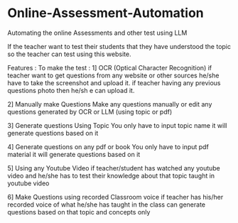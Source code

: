 # Online-Assessment-Automation
Automating the online Assessments and other test using LLM


If the teacher want to test their students that they have understood the topic so the teacher can test using this website.

Features : 
To make the test : 
1] OCR (Optical Character Recognition) 
  if teacher want to get questions from any website or other sources he/she have to take the screenshot and upload it.
  if teacher having any previous questions photo then he/sh e can upload it.
  
2] Manually make Questions 
  Make any questions manually or edit any questions generated by OCR or LLM (using topic or pdf)

3] Generate questions Using Topic
  You only have to input topic name it will generate questions based on it 

4] Generate questions on any pdf or book 
  You only have to input pdf material it will generate questions based on it 

5] Using any Youtube Video 
  if teacher/student has watched any youtube video and he/she has to test their knowledge about that topic taught in youtube video
  
6] Make Questions using recorded Classroom voice 
  if teacher has his/her recorded voice of what he/she has taught in the class can generate questions based on that topic and concepts only 





